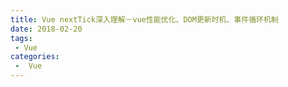 ```yaml
---
title: Vue nextTick深入理解－vue性能优化、DOM更新时机、事件循环机制
date: 2018-02-20
tags:
 - Vue
categories:
 -  Vue
---
```


